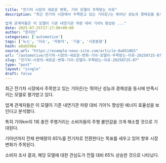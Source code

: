 ```yaml
---
title: "전기차 시장의 새로운 변화, 기아 모델이 주목받는 이유"
description: "최근 전기차 시장에서 주목받고 있는 기아은/는 뛰어난 성능과 경제성을 동시에 만족시키는 모델로 평가받고 있다.

업계 관계자들은 이 모델이 기존 내연기관 차량 대비 기아% 향상된 ..."
date: 2025-07-25T17:17:00+09:00
author: "한지민"
categories: ['automotive']
tags: ['뉴스', '이슈', '자동차', '기술', '시장동향']
hash: a8ab59ba
source_url: "https://example-news-site.com/article-8a8510b5"
url: "/automotive/전기차-시장의-새로운-변화-기아-모델이-주목받는-이유-20250725-07/"
slug: "전기차-시장의-새로운-변화-기아-모델이-주목받는-이유-20250725-07"
type: "post"
layout: "single"
draft: false
---
```


최근 전기차 시장에서 주목받고 있는 기아은/는 뛰어난 성능과 경제성을 동시에 만족시키는 모델로 평가받고 있다.

업계 관계자들은 이 모델이 기존 내연기관 차량 대비 기아% 향상된 에너지 효율성을 보인다고 분석했다.

특히 기아km의 1회 충전 주행거리는 소비자들의 주행 불안감을 크게 해소할 것으로 기대된다.

기아년까지 전체 판매량의 65%를 전기차로 전환한다는 목표를 세우고 있어 향후 시장 변화가 주목된다.

소비자 조사 결과, 해당 모델에 대한 관심도가 전월 대비 65% 상승한 것으로 나타났다.
